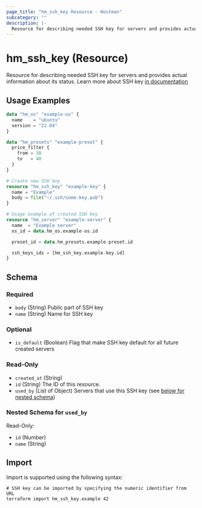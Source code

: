 ```yaml
---
page_title: "hm_ssh_key Resource - Hostman"
subcategory: ""
description: |-
  Resource for describing needed SSH key for servers and provides actual information about its status. Learn more about SSH key in documentation https://hostman/docs/cloud-servers/manage-servers/ssh-keys
---
```


# hm_ssh_key (Resource)

Resource for describing needed SSH key for servers and provides actual information about its status. Learn more about SSH key [in documentation](https://hostman/docs/cloud-servers/manage-servers/ssh-keys)

## Usage Examples

```terraform
data "hm_os" "example-os" {
  name    = "ubuntu"
  version = "22.04"
}

data "hm_presets" "example-preset" {
  price_filter {
    from = 30
    to   = 40
  }
}

# Create new SSH key
resource "hm_ssh_key" "example-key" {
  name = "Example"
  body = file("~/.ssh/some-key.pub")
}

# Usage example of created SSH key
resource "hm_server" "example-server" {
  name  = "Example server"
  os_id = data.hm_os.example-os.id

  preset_id = data.hm_presets.example-preset.id

  ssh_keys_ids = [hm_ssh_key.example-key.id]
}
```
<!-- schema generated by tfplugindocs -->
## Schema

### Required

- `body` (String) Public part of SSH key
- `name` (String) Name for SSH key

### Optional

- `is_default` (Boolean) Flag that make SSH key default for all future created servers

### Read-Only

- `created_at` (String)
- `id` (String) The ID of this resource.
- `used_by` (List of Object) Servers that use this SSH key (see [below for nested schema](#nestedatt--used_by))

<a id="nestedatt--used_by"></a>
### Nested Schema for `used_by`

Read-Only:

- `id` (Number)
- `name` (String)

## Import

Import is supported using the following syntax:

```shell
# SSH key can be imported by specifying the numeric identifier from URL
terraform import hm_ssh_key.example 42
```